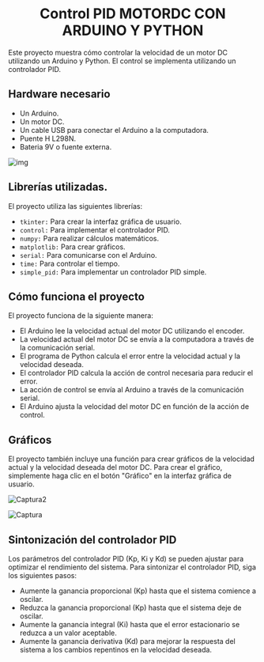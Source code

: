 <center><h1>Control PID MOTORDC CON ARDUINO Y PYTHON</h1></center> 

Este proyecto muestra cómo controlar la velocidad de un motor DC utilizando un Arduino y Python. El control se implementa utilizando un controlador PID.


<h2>Hardware necesario</h2>

* Un Arduino.
* Un motor DC.
* Un cable USB para conectar el Arduino a la computadora.
* Puente H L298N.
* Bateria 9V o fuente externa.

![img](https://github.com/MSL01/PID-MotorDC-Arduino-Python/assets/100708772/6be15cfb-de6a-48f7-b416-0e5a3d0306e9)



<h2>Librerías utilizadas.</h2>

El proyecto utiliza las siguientes librerías:

* ```tkinter:``` Para crear la interfaz gráfica de usuario.
* ```control:``` Para implementar el controlador PID.
* ```numpy:``` Para realizar cálculos matemáticos.
* ```matplotlib:``` Para crear gráficos.
* ```serial:``` Para comunicarse con el Arduino.
* ```time:``` Para controlar el tiempo.
* ```simple_pid:``` Para implementar un controlador PID simple.


<h2>Cómo funciona el proyecto</h2>
El proyecto funciona de la siguiente manera:

* El Arduino lee la velocidad actual del motor DC utilizando el encoder.
* La velocidad actual del motor DC se envía a la computadora a través de la comunicación serial.
* El programa de Python calcula el error entre la velocidad actual y la velocidad deseada.
* El controlador PID calcula la acción de control necesaria para reducir el error.
* La acción de control se envía al Arduino a través de la comunicación serial.
* El Arduino ajusta la velocidad del motor DC en función de la acción de control.
  

<h2>Gráficos</h2>

El proyecto también incluye una función para crear gráficos de la velocidad actual y la velocidad deseada del motor DC. Para crear el gráfico, simplemente haga clic en el botón "Gráfico" en la interfaz gráfica de usuario.

![Captura2](https://github.com/MSL01/PID-MotorDC-Arduino-Python/assets/100708772/5863a705-a6a5-400e-a0f1-40e2daf59306)

![Captura](https://github.com/MSL01/PID-MotorDC-Arduino-Python/assets/100708772/bb2f0364-a5df-4a6f-9491-c450d23ba37b)


<h2>Sintonización del controlador PID</h2>

Los parámetros del controlador PID (Kp, Ki y Kd) se pueden ajustar para optimizar el rendimiento del sistema. Para sintonizar el controlador PID, siga los siguientes pasos:

* Aumente la ganancia proporcional (Kp) hasta que el sistema comience a oscilar.
* Reduzca la ganancia proporcional (Kp) hasta que el sistema deje de oscilar.
* Aumente la ganancia integral (Ki) hasta que el error estacionario se reduzca a un valor aceptable.
* Aumente la ganancia derivativa (Kd) para mejorar la respuesta del sistema a los cambios repentinos en la velocidad deseada.
